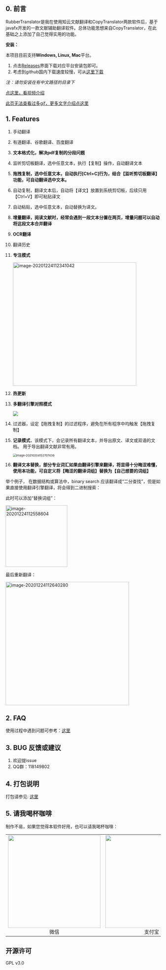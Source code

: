 
## 0. 前言

RubberTranslator是我在使用知云文献翻译和CopyTranslator两款软件后，基于javafx开发的一款文献辅助翻译软件。总体功能思想来自CopyTranslator，在此基础之上添加了自己觉得实用的功能。

**安装：**

本项目目前支持**Windows, Linux, Mac**平台。

1. 点击[Releases](https://github.com/ravenxrz/RubberTranslator/releases)界面下载对应平台安装包即可。
2. 考虑到github国内下载速度较慢，可从[这里下载](https://ravenxrz.lanzous.com/b01bezbcf)

*注：请勿安装在有中文路径的目录下*

[点这里，看视频介绍](https://www.bilibili.com/video/BV1Wy4y1e7HG)

[此页无法查看过多gif，更多文字介绍点这里](https://rubbertranslator.github.io/docs/index.html)

## 1. Features

1. 手动翻译

2. 有道翻译、谷歌翻译、百度翻译

3. **文本格式化，解决pdf复制的分段问题**

4. 监听剪切板翻译，选中任意文本，执行【复制】操作，自动翻译文本

5. **拖拽复制，选中任意文本，自动执行[Ctrl+C]行为，结合【监听剪切板翻译】功能，可自动翻译选中文本。**

6. 自动复制，翻译文本后，自动将【译文】放置到系统剪切板，后续只用【Ctrl+V】即可粘贴译文

7. 自动粘贴，选中任意文本，自动替换为译文。

8. **增量翻译，阅读文献时，经常会遇到一段文本分置在两页，增量问题可以自动将这段文本合并翻译**

9. **OCR翻译**

10. 翻译历史

11. **专注模式**

    <img src="https://cdn.jsdelivr.net/gh/ravenxrz/PicBed/img/image-20201224112341042.png" alt="image-20201224112341042" height="400;" />

12. **热更新**

13. **多翻译引擎对照模式**

    ![](https://cdn.jsdelivr.net/gh/ravenxrz/PicBed/img/compare.gif)

14. 过滤器，设定【拖拽复制】的过滤程序，避免在所有程序中均触发【拖拽复制】

15. **记录模式**，该模式下，会记录所有翻译文本，并导出原文、译文或双语的文档。 用于导出翻译文献非常有用。

    <img src="https://img.imgdb.cn/item/602126523ffa7d37b3abe8aa.jpg" alt="image-20210204152707436" style="zoom: 67%;" />

16. **翻译文本替换，部分专业词汇如果由翻译引擎来翻译，将显得十分晦涩难懂，使用本功能，可自定义将【晦涩的翻译词组】替换为【自己想要的词组】**

举个例子， 在数据结构或算法中，binary search 应该翻译成“二分查找”，但是如果直接使用翻译引擎翻译，将会得到二进制搜索：

此时可以添加“替换词组”：

<img src="https://cdn.jsdelivr.net/gh/ravenxrz/PicBed/img/image-20201224112619645.png" alt="image-20201224112558604" height="200;" />

最后重新翻译：

<img src="https://cdn.jsdelivr.net/gh/ravenxrz/PicBed/img/image-20201224112640280.png" alt="image-20201224112640280" height="400;" />

## 2. FAQ

使用过程中遇到问题可参考：[这里](https://rubbertranslator.github.io/docs/index.html)

## 3. BUG 反馈或建议

1. 欢迎提issue
2. QQ群：118149802

## 4. 打包说明

打包请参见: [这里](https://github.com/ravenxrz/RubberTranslator/blob/master/RubberTranslator%E6%89%93%E5%8C%85%E8%AF%B4%E6%98%8E.md)

## 5. 请我喝杯咖啡

制作不易，如果您觉得本软件好用，也可以请我喝杯咖啡：

<table>     
    <tr>        
        <td >
            <center><img src="https://cdn.jsdelivr.net/gh/ravenxrz/PicBed/img/DXwQCn.png" width="300"><br>微信
            </center>
        </td>        
        <td >
            <center><img src="https://cdn.jsdelivr.net/gh/ravenxrz/PicBed/img/1385a000232d76ed7d938" width="300" ><br>支付宝
            </center>
        </td>    
    </tr>      
    <tr>         
</table>


## 开源许可

GPL v3.0
